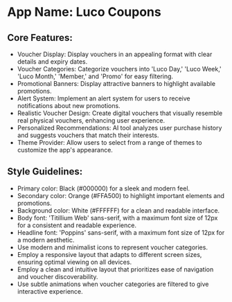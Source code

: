 # **App Name**: Luco Coupons

## Core Features:

- Voucher Display: Display vouchers in an appealing format with clear details and expiry dates.
- Voucher Categories: Categorize vouchers into 'Luco Day,' 'Luco Week,' 'Luco Month,' 'Member,' and 'Promo' for easy filtering.
- Promotional Banners: Display attractive banners to highlight available promotions.
- Alert System: Implement an alert system for users to receive notifications about new promotions.
- Realistic Voucher Design: Create digital vouchers that visually resemble real physical vouchers, enhancing user experience.
- Personalized Recommendations: AI tool analyzes user purchase history and suggests vouchers that match their interests.
- Theme Provider: Allow users to select from a range of themes to customize the app's appearance.

## Style Guidelines:

- Primary color: Black (#000000) for a sleek and modern feel.
- Secondary color: Orange (#FFA500) to highlight important elements and promotions.
- Background color: White (#FFFFFF) for a clean and readable interface.
- Body font: 'Titillium Web' sans-serif, with a maximum font size of 12px for a consistent and readable experience.
- Headline font: 'Poppins' sans-serif, with a maximum font size of 12px for a modern aesthetic.
- Use modern and minimalist icons to represent voucher categories.
- Employ a responsive layout that adapts to different screen sizes, ensuring optimal viewing on all devices.
- Employ a clean and intuitive layout that prioritizes ease of navigation and voucher discoverability.
- Use subtle animations when voucher categories are filtered to give interactive experience.